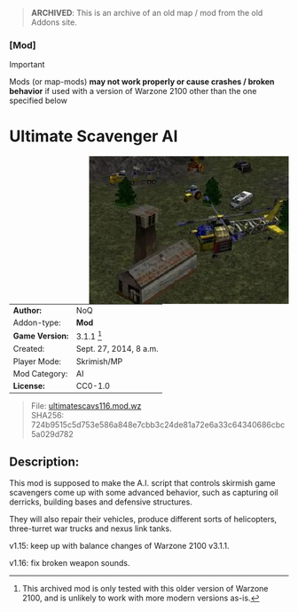 > **ARCHIVED**: This is an archive of an old map / mod from the old Addons site.

### [Mod]

> [!IMPORTANT]
> Mods (or map-mods) **may not work properly or cause crashes / broken behavior** if used with a version of Warzone 2100 other than the one specified below

# Ultimate Scavenger AI

<img src="./preview.jpg" align="right" />

| | |
| - | - |
| __Author:__ | NoQ |
| Addon-type: | __Mod__ |
| __Game Version:__ | 3.1.1 [^1] |
| Created: | Sept. 27, 2014, 8 a.m. |
| Player Mode: | Skrimish/MP |
| Mod Category: | AI |
| __License:__ | CC0-1.0 |

> File: [ultimatescavs116.mod.wz](https://github.com/Warzone2100/old-addons-site/raw/main/assets/148/ultimatescavs116.mod.wz)  
> SHA256: 724b9515c5d753e586a848e7cbb3c24de81a72e6a33c64340686cbc5a029d782

## Description:

This mod is supposed to make the A.I. script that controls skirmish game scavengers come up with some advanced behavior, such as capturing oil derricks, building bases and defensive structures.

They will also repair their vehicles, produce different sorts of helicopters, three-turret war trucks and nexus link tanks.

v1.15: keep up with balance changes of Warzone 2100 v3.1.1.

v1.16: fix broken weapon sounds.

[^1]: This archived mod is only tested with this older version of Warzone 2100, and is unlikely to work with more modern versions as-is.

